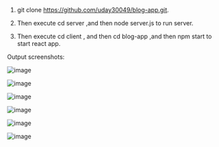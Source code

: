 1. git clone https://github.com/uday30049/blog-app.git.

2. Then execute cd server ,and then node server.js to run server.

3. Then execute cd client , and then cd blog-app ,and then npm start to start react app.

Output screenshots:

![image](https://github.com/uday30049/blog-app/assets/112474023/2926ed13-eed8-4989-88c7-7f3d035c03ff)

![image](https://github.com/uday30049/blog-app/assets/112474023/696fd109-066e-48ad-bb67-85ad5599989c)

![image](https://github.com/uday30049/blog-app/assets/112474023/86bc70e6-41c6-4460-83ab-7e7d7d3fdff2)

![image](https://github.com/uday30049/blog-app/assets/112474023/e45c3a86-4065-43f6-a479-139d07fb1296)

![image](https://github.com/uday30049/blog-app/assets/112474023/8ad4c269-4ad5-4b15-bc3d-29fb3aeedcf7)

![image](https://github.com/uday30049/blog-app/assets/112474023/414042bb-679e-4825-8b47-3c9fade2f400)







